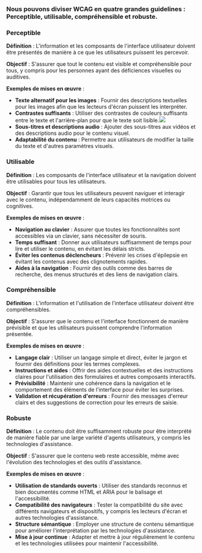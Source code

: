 ### Nous pouvons diviser WCAG en quatre grandes guidelines : Perceptible, utilisable, compréhensible et robuste.

### Perceptible

**Définition** : L'information et les composants de l'interface utilisateur doivent être présentés de manière à ce que les utilisateurs puissent les percevoir.

**Objectif** : S'assurer que tout le contenu est visible et compréhensible pour tous, y compris pour les personnes ayant des déficiences visuelles ou auditives.

**Exemples de mises en œuvre** :

- **Texte alternatif pour les images** : Fournir des descriptions textuelles pour les images afin que les lecteurs d'écran puissent les interpréter.
- **Contrastes suffisants** : Utiliser des contrastes de couleurs suffisants entre le texte et l'arrière-plan pour que le texte soit lisible.![](https://lh7-us.googleusercontent.com/slidesz/AGV_vUfyMVjuXPOd93_NfbeS1Xa8LCHDhefwhZBUJc_XofGjs1y0z6Z32qc8l9o3QWnrLfw5hj-n_H2PR2YnjocmtlSzJ9O1T7D8A9ib5dkHq5wmfCUPlwD6vWTOylJtfsuHw50ct1gfYHxrzCutRRlQehH4thKeH7gO=s2048?key=lfUM58jgLTnDFGO85L3iMQ)
- **Sous-titres et descriptions audio** : Ajouter des sous-titres aux vidéos et des descriptions audio pour le contenu visuel.
- **Adaptabilité du contenu** : Permettre aux utilisateurs de modifier la taille du texte et d'autres paramètres visuels.

### Utilisable

**Définition** : Les composants de l'interface utilisateur et la navigation doivent être utilisables pour tous les utilisateurs.

**Objectif** : Garantir que tous les utilisateurs peuvent naviguer et interagir avec le contenu, indépendamment de leurs capacités motrices ou cognitives.

**Exemples de mises en œuvre** :

- **Navigation au clavier** : Assurer que toutes les fonctionnalités sont accessibles via un clavier, sans nécessiter de souris.
- **Temps suffisant** : Donner aux utilisateurs suffisamment de temps pour lire et utiliser le contenu, en évitant les délais stricts.
- **Éviter les contenus déclencheurs** : Prévenir les crises d'épilepsie en évitant les contenus avec des clignotements rapides.
- **Aides à la navigation** : Fournir des outils comme des barres de recherche, des menus structurés et des liens de navigation clairs.

### Compréhensible

**Définition** : L'information et l'utilisation de l'interface utilisateur doivent être compréhensibles.

**Objectif** : S'assurer que le contenu et l'interface fonctionnent de manière prévisible et que les utilisateurs puissent comprendre l'information présentée.

**Exemples de mises en œuvre** :

- **Langage clair** : Utiliser un langage simple et direct, éviter le jargon et fournir des définitions pour les termes complexes.
- **Instructions et aides** : Offrir des aides contextuelles et des instructions claires pour l'utilisation des formulaires et autres composants interactifs.
- **Prévisibilité** : Maintenir une cohérence dans la navigation et le comportement des éléments de l'interface pour éviter les surprises.
- **Validation et récupération d'erreurs** : Fournir des messages d'erreur clairs et des suggestions de correction pour les erreurs de saisie.

### Robuste

**Définition** : Le contenu doit être suffisamment robuste pour être interprété de manière fiable par une large variété d'agents utilisateurs, y compris les technologies d'assistance.

**Objectif** : S'assurer que le contenu web reste accessible, même avec l'évolution des technologies et des outils d'assistance.

**Exemples de mises en œuvre** :

- **Utilisation de standards ouverts** : Utiliser des standards reconnus et bien documentés comme HTML et ARIA pour le balisage et l'accessibilité.
- **Compatibilité des navigateurs** : Tester la compatibilité du site avec différents navigateurs et dispositifs, y compris les lecteurs d'écran et autres technologies d'assistance.
- **Structure sémantique** : Employer une structure de contenu sémantique pour améliorer l'interprétation par les technologies d'assistance.
- **Mise à jour continue** : Adapter et mettre à jour régulièrement le contenu et les technologies utilisées pour maintenir l'accessibilité.